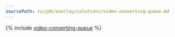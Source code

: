 ```yaml
---
sourcePath: ru/ydb/overlay/solutions/video-converting-queue.md
---
```

{% include [video-converting-queue](../../_includes/video-converting-queue.md) %}
